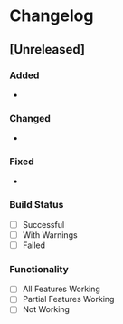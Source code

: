 # Changelog

## [Unreleased]
### Added
- 

### Changed
-

### Fixed
-

### Build Status
- [ ] Successful
- [ ] With Warnings
- [ ] Failed

### Functionality
- [ ] All Features Working
- [ ] Partial Features Working
- [ ] Not Working

